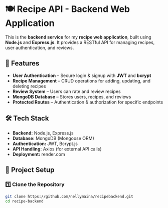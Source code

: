 # 🍽️ Recipe API - Backend Web Application

This is the **backend service** for my **recipe web application**, built using **Node.js** and **Express.js**. It provides a RESTful API for managing recipes, user authentication, and reviews.

## 🚀 Features
- **User Authentication** – Secure login & signup with **JWT** and **bcrypt**
- **Recipe Management** – CRUD operations for adding, updating, and deleting recipes
- **Review System** – Users can rate and review recipes
- **MongoDB Database** – Stores users, recipes, and reviews
- **Protected Routes** – Authentication & authorization for specific endpoints

## 🛠 Tech Stack
- **Backend:** Node.js, Express.js
- **Database:** MongoDB (Mongoose ORM)
- **Authentication:** JWT, Bcrypt.js
- **API Handling:** Axios (for external API calls)
- **Deployment:** render.com

## 📂 Project Setup

### 1️⃣ Clone the Repository
```bash
git clone https://github.com/nellymaina/recipebackend.git
cd recipe-backend
